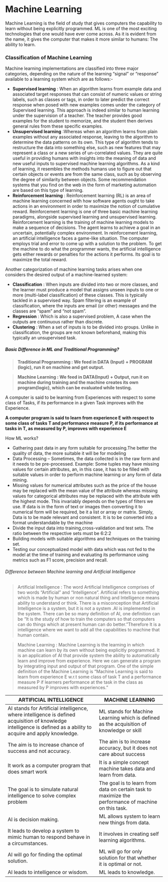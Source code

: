 # Machine Learning

Machine Learning is the field of study that gives computers the capability to learn without being explicitly programmed. ML is one of the most exciting technologies that one would have ever come across. As it is evident from the name, it gives the computer that makes it more similar to humans: The ability to learn.


### Classification of Machine Learning

Machine learning implementations are classified into three major categories, depending on the nature of the learning “signal” or “response” available to a learning system which are as follows:-

* **Supervised learning** : When an algorithm learns from example data and associated target responses that can consist of numeric values or string labels, such as classes or tags, in order to later predict the correct response when posed with new examples comes under the category of Supervised learning. This approach is indeed similar to human learning under the supervision of a teacher. The teacher provides good examples for the student to memorize, and the student then derives general rules from these specific examples.
* **Unsupervised learning** :Whereas when an algorithm learns from plain examples without any associated response, leaving to the algorithm to determine the data patterns on its own. This type of algorithm tends to restructure the data into something else, such as new features that may represent a class or a new series of un-correlated values. They are quite useful in providing humans with insights into the meaning of data and new useful inputs to supervised machine learning algorithms.
As a kind of learning, it resembles the methods humans use to figure out that certain objects or events are from the same class, such as by observing the degree of similarity between objects. Some recommendation systems that you find on the web in the form of marketing automation are based on this type of learning.
* **Reinforcement learning** : Reinforcement learning (RL) is an area of machine learning concerned with how software agents ought to take actions in an environment in order to maximize the notion of cumulative reward. Reinforcement learning is one of three basic machine learning paradigms, alongside supervised learning and unsupervised learning. Reinforcement learning is the training of machine learning models to make a sequence of decisions. The agent learns to achieve a goal in an uncertain, potentially complex environment. In reinforcement learning, an artificial intelligence faces a game-like situation. The computer employs trial and error to come up with a solution to the problem. To get the machine to do what the programmer wants, the artificial intelligence gets either rewards or penalties for the actions it performs. Its goal is to maximize the total reward.


Another categorization of machine learning tasks arises when one considers the desired output of a machine-learned system:

* **Classification** : When inputs are divided into two or more classes, and the learner must produce a model that assigns unseen inputs to one or more (multi-label classification) of these classes. This is typically tackled in a supervised way. Spam filtering is an example of classification, where the inputs are email (or other) messages and the classes are “spam” and “not spam”.
* **Regression** : Which is also a supervised problem, A case when the outputs are continuous rather than discrete.
* **Clustering** : When a set of inputs is to be divided into groups. Unlike in classification, the groups are not known beforehand, making this typically an unsupervised task.






##### Basic Difference in ML and Traditional Programming?

> **Traditional Programming : We feed in DATA (Input) + PROGRAM (logic), run it on machine and get output.**

> **Machine Learning : We feed in DATA(Input) + Output, run it on machine during training and the machine creates its own program(logic), which can be evaluated while testing.**
 


A computer is said to be learning from Experiences with respect to some class of Tasks, if its performance in a given Task improves with the Experience.

__A computer program is said to learn from experience E with respect to some class of tasks T and performance measure P, if its performance at tasks in T, as measured by P, improves with experience E__


How ML works?

* Gathering past data in any form suitable for processing.The better the quality of data, the more suitable it will be for modeling
* Data Processing – Sometimes, the data collected is in the raw form and it needs to be pre-processed.
Example: Some tuples may have missing values for certain attributes, an, in this case, it has to be filled with suitable values in order to perform machine learning or any form of data mining.
* Missing values for numerical attributes such as the price of the house may be replaced with the mean value of the attribute whereas missing values for categorical attributes may be replaced with the attribute with the highest mode. This invariably depends on the types of filters we use. If data is in the form of text or images then converting it to numerical form will be required, be it a list or array or matrix. Simply, Data is to be made relevant and consistent. It is to be converted into a format understandable by the machine
* Divide the input data into training,cross-validation and test sets. The ratio between the respective sets must be 6:2:2
* Building models with suitable algorithms and techniques on the training set.
* Testing our conceptualized model with data which was not fed to the model at the time of training and evaluating its performance using metrics such as F1 score, precision and recall.

###### Difference between Machine learning and Artificial Intelligence
> Artificial Intelligence : The word Artificial Intelligence comprises of two words “Artificial” and “Intelligence”. Artificial refers to something which is made by human or non natural thing and Intelligence means ability to understand or think. There is a misconception that Artificial Intelligence is a system, but it is not a system .AI is implemented in the system. There can be so many definition of AI, one definition can be “It is the study of how to train the computers so that computers can do things which at present human can do better.”Therefore It is a intelligence where we want to add all the capabilities to machine that human contain.

> Machine Learning : Machine Learning is the learning in which machine can learn by its own without being explicitly programmed. It is an application of AI that provide system the ability to automatically learn and improve from experience. Here we can generate a program by integrating input and output of that program. One of the simple definition of the Machine Learning is “Machine Learning is said to learn from experience E w.r.t some class of task T and a performance measure P if learners performance at the task in the class as measured by P improves with experiences.”



ARTIFICIAL INTELLIGENCE |	MACHINE LEARNING
----------- | -------------
AI stands for Artificial intelligence, where intelligence is defined acquisition of knowledge intelligence is defined as a ability to acquire and apply knowledge.	 | ML stands for Machine Learning which is defined as the acquisition of knowledge or skill
The aim is to increase chance of success and not accuracy.	 | The aim is to increase accuracy, but it does not care about success
It work as a computer program that does smart work | 	It is a simple concept machine takes data and learn from data.
The goal is to simulate natural intelligence to solve complex problem | 	The goal is to learn from data on certain task to maximize the performance of machine on this task.
AI is decision making.	 | ML allows system to learn new things from data.
It leads to develop a system to mimic human to respond behave in a circumstances. | 	It involves in creating self learning algorithms.
AI will go for finding the optimal solution. | 	ML will go for only solution for that whether it is optimal or not.
AI leads to intelligence or wisdom. | 	ML leads to knowledge.
